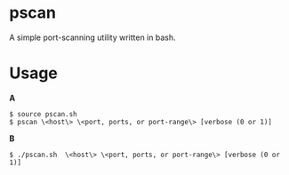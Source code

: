 pscan
=====

A simple port-scanning utility written in bash.

Usage
=====

**A**

    $ source pscan.sh
    $ pscan \<host\> \<port, ports, or port-range\> [verbose (0 or 1)]

**B**

    $ ./pscan.sh  \<host\> \<port, ports, or port-range\> [verbose (0 or 1)]
